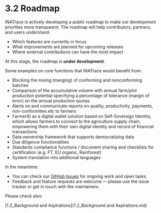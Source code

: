 # 3.2 Roadmap

INATrace is actively developing a public roadmap to make our development priorities more transparent. The roadmap will help contributors, partners, and users understand:

- Which features are currently in focus
- What improvements are planned for upcoming releases
- Where external contributions can have the most impact

At this stage, the roadmap is **under development**. 

Some examples on core functions that INATrace would benefit from: 

- Blocking the mixing (merging) of conforming and nonconforming batches
- Comparison of the accumulative volume with annual farm/plot production potential specifying a percentage of tolerance (margin of error) on the annual production quotas
- Alerts on and communicate reports on quality, productivity, payments, non-conformities etc to farmers
- FarmerID as a digital wallet solution based on Self-Sovereign Identity, which allows farmers to connect to the agriculture supply chain, empowering them with their own digital identity and record of financial transactions
- Data ownership framework that supports democratizing data
- Due diligence functionalities
- Standards compliance functions / document sharing and checklists for certification (e.g. FT, EU organic, Rainforest)
- System translation into additional languages

In the meantime:
- You can check our [GitHub Issues](https://github.com/INATrace) for ongoing work and open tasks.  
- Feedback and feature requests are welcome — please use the issue tracker or get in touch with the maintainers.  

Please check also: 

[1.2_Background and Aspirations](1.2_Background and Aspirations.md)

